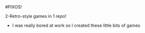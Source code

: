 #PIXOS!

2-Retro-style games in 1 repo!
- I was really bored at work so I created these little bits of games

